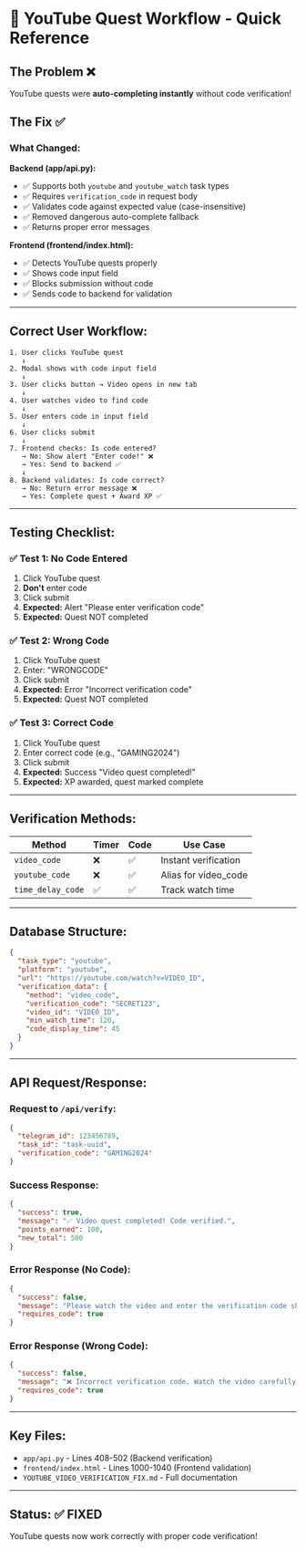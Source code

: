 # 🎥 YouTube Quest Workflow - Quick Reference

## The Problem ❌
YouTube quests were **auto-completing instantly** without code verification!

## The Fix ✅

### What Changed:

**Backend (app/api.py):**
- ✅ Supports both `youtube` and `youtube_watch` task types
- ✅ Requires `verification_code` in request body
- ✅ Validates code against expected value (case-insensitive)
- ✅ Removed dangerous auto-complete fallback
- ✅ Returns proper error messages

**Frontend (frontend/index.html):**
- ✅ Detects YouTube quests properly
- ✅ Shows code input field
- ✅ Blocks submission without code
- ✅ Sends code to backend for validation

---

## Correct User Workflow:

```
1. User clicks YouTube quest
   ↓
2. Modal shows with code input field
   ↓
3. User clicks button → Video opens in new tab
   ↓
4. User watches video to find code
   ↓
5. User enters code in input field
   ↓
6. User clicks submit
   ↓
7. Frontend checks: Is code entered?
   → No: Show alert "Enter code!" ❌
   → Yes: Send to backend ✅
   ↓
8. Backend validates: Is code correct?
   → No: Return error message ❌
   → Yes: Complete quest + Award XP ✅
```

---

## Testing Checklist:

### ✅ Test 1: No Code Entered
1. Click YouTube quest
2. **Don't** enter code
3. Click submit
4. **Expected:** Alert "Please enter verification code"
5. **Expected:** Quest NOT completed

### ✅ Test 2: Wrong Code
1. Click YouTube quest
2. Enter: "WRONGCODE"
3. Click submit
4. **Expected:** Error "Incorrect verification code"
5. **Expected:** Quest NOT completed

### ✅ Test 3: Correct Code
1. Click YouTube quest
2. Enter correct code (e.g., "GAMING2024")
3. Click submit
4. **Expected:** Success "Video quest completed!"
5. **Expected:** XP awarded, quest marked complete

---

## Verification Methods:

| Method | Timer | Code | Use Case |
|--------|-------|------|----------|
| `video_code` | ❌ | ✅ | Instant verification |
| `youtube_code` | ❌ | ✅ | Alias for video_code |
| `time_delay_code` | ✅ | ✅ | Track watch time |

---

## Database Structure:

```json
{
  "task_type": "youtube",
  "platform": "youtube",
  "url": "https://youtube.com/watch?v=VIDEO_ID",
  "verification_data": {
    "method": "video_code",
    "verification_code": "SECRET123",
    "video_id": "VIDEO_ID",
    "min_watch_time": 120,
    "code_display_time": 45
  }
}
```

---

## API Request/Response:

### Request to `/api/verify`:
```json
{
  "telegram_id": 123456789,
  "task_id": "task-uuid",
  "verification_code": "GAMING2024"
}
```

### Success Response:
```json
{
  "success": true,
  "message": "✅ Video quest completed! Code verified.",
  "points_earned": 100,
  "new_total": 500
}
```

### Error Response (No Code):
```json
{
  "success": false,
  "message": "Please watch the video and enter the verification code shown in it",
  "requires_code": true
}
```

### Error Response (Wrong Code):
```json
{
  "success": false,
  "message": "❌ Incorrect verification code. Watch the video carefully!",
  "requires_code": true
}
```

---

## Key Files:

- `app/api.py` - Lines 408-502 (Backend verification)
- `frontend/index.html` - Lines 1000-1040 (Frontend validation)
- `YOUTUBE_VIDEO_VERIFICATION_FIX.md` - Full documentation

---

## Status: ✅ FIXED

YouTube quests now work correctly with proper code verification!

